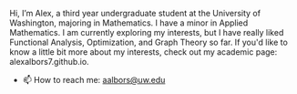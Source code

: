  Hi, I’m Alex, a third year undergraduate student at the University of Washington, majoring in Mathematics. 
 I have a minor in Applied Mathematics. I am currently exploring my interests, but I have really liked Functional Analysis, Optimization, and Graph Theory so far. If you'd like to know a little bit more about my interests, check out my academic page: alexalbors7.github.io. 
- 📫 How to reach me: aalbors@uw.edu

<!---
alexalbors7/alexalbors7 is a ✨ special ✨ repository because its `README.md` (this file) appears on your GitHub profile.
You can click the Preview link to take a look at your changes.
--->
